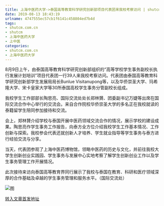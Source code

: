 ```yaml
---
title: 上海中医药大学->泰国高等教育科学研究创新部项目代表团来我校考察访问 | shutcm.com.cn
date: 2019-08-13 18:43:19
urlname: 4747555ec57cb1f6141c458804ed7b4d
tags: 
- shutcm.com.cn
- shutcm
- 上海中医药大学
- 上中医
categories:
- shutcm.com.cn
- 上海中医药大学
---
```



8月9日上午，由泰国高等教育科学研究创新部组织的“高等学校学生事务副校长执行发展计划培训”项目代表团一行39人来我校考察访问。代表团由泰国高等教育科学研究创新部学生发展局局长Bunlue Visitanupong等，以及华侨崇圣大学、玛希隆大学、宋卡皇家大学等30所泰国高校学生事务分管副校长组成。

我校学生工作部部长陶思亮、国际交流处处长郑林贇、团委副书记万婕等出席在国际交流合作中心举行的交流会。来自合作院校华侨崇圣大学的多名正在我校就读的泰籍留学生陪同参加接待和交流。

会上，郑林贇介绍学校与泰国开展中医药领域交流合作的情况，展示学校的建设成果。陶思亮作学生事务工作报告，向泰方全方位介绍我校学生工作基本情况、工作创新与探索。我校参会代表还就创新人才培养、学生就业指导等学生事务与泰方进行经验交流与分享。

当天，代表团参观了上海中医药博物馆，领略中医药的历史与文化，并前往我校大学生创新创业实践园、学生事务与发展中心实地考察了解学生创新创业工作以及学生事务管理工作开展情况。

此次接待来访向泰国高等教育界同行展示了我校与泰国在教育、科研和医疗领域深厚的合作基础及卓越的学生事务管理和服务水平。（国际交流处）



![图](http://www.shutcm.edu.cn/_upload/article/images/96/fc/5ab5de5d44efa9ec61957e8df535/dbfa4e86-870f-4f85-8a43-dab8ce5d24e0.jpg)

[转入文章首发地址](http://www.shutcm.edu.cn/2019/0813/c973a114313/page.htm)